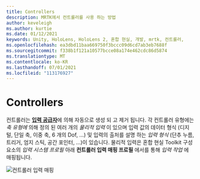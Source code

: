 ```yaml
---
title: Controllers
description: MRTK에서 컨트롤러를 사용 하는 방법
author: keveleigh
ms.author: kurtie
ms.date: 01/12/2021
keywords: Unity, HoloLens, HoloLens 2, 혼합 현실, 개발, mrtk, 컨트롤러,
ms.openlocfilehash: ea3dbd11baa669750f3bccc09d6cd7ab3eb7688f
ms.sourcegitcommit: f338b1f121a10577bcce08a174e462cdc86d5874
ms.translationtype: MT
ms.contentlocale: ko-KR
ms.lasthandoff: 07/01/2021
ms.locfileid: "113176927"
---
```

# <a name="controllers"></a>Controllers

컨트롤러는 [**입력 공급자**](input-providers.md)에 의해 자동으로 생성 되 고 제거 됩니다. 각 컨트롤러 유형에는 *축 유형에* 의해 정의 된 여러 개의 *물리적 입력* 이 있으며 입력 값의 데이터 형식 (디지털, 단일 축, 이중 축, 6 개의 Dof, ...) 및 입력의 출처를 설명 하는 *입력 형식* (단추 누름, 트리거, 엄지 스틱, 공간 포인터, ...)이 있습니다. 물리적 입력은 혼합 현실 Toolkit 구성 요소의 *입력 시스템 프로필* 아래 **컨트롤러 입력 매핑 프로필** 에서를 통해 *입력 작업* 에 매핑됩니다.

![컨트롤러 입력 매핑](../images/input/ControllerInputMapping.png)
